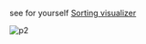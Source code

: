  see for yourself
<a href='https://gallant-lovelace-64dc8c.netlify.app/'>Sorting visualizer</a>

 <img src="https://s13.gifyu.com/images/SJ7vW.gif" alt="p2" border="0" />
